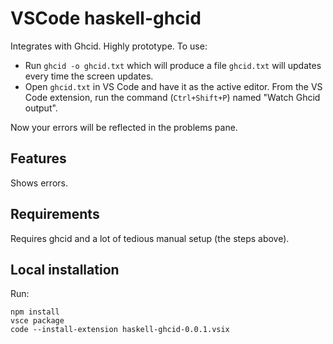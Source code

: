 # VSCode haskell-ghcid

Integrates with Ghcid. Highly prototype. To use:

* Run `ghcid -o ghcid.txt` which will produce a file `ghcid.txt` will updates every time the screen updates.
* Open `ghcid.txt` in VS Code and have it as the active editor. From the VS Code extension, run the command (`Ctrl+Shift+P`) named "Watch Ghcid output". 

Now your errors will be reflected in the problems pane.

## Features

Shows errors.

## Requirements

Requires ghcid and a lot of tedious manual setup (the steps above).

## Local installation

Run:

    npm install
    vsce package
    code --install-extension haskell-ghcid-0.0.1.vsix
